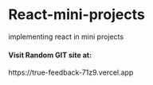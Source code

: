 # React-mini-projects
 implementing react in mini projects
<h4>Visit Random GIT site  at:</h4> <p>https://true-feedback-71z9.vercel.app</p>

